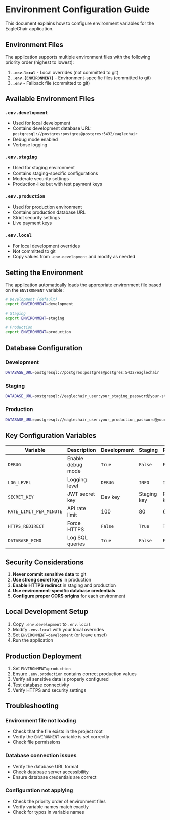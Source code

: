 # Environment Configuration Guide

This document explains how to configure environment variables for the EagleChair application.

## Environment Files

The application supports multiple environment files with the following priority order (highest to lowest):

1. **`.env.local`** - Local overrides (not committed to git)
2. **`.env.{ENVIRONMENT}`** - Environment-specific files (committed to git)
3. **`.env`** - Fallback file (committed to git)

## Available Environment Files

### `.env.development`
- Used for local development
- Contains development database URL: `postgresql://postgres:postgres@postgres:5432/eaglechair`
- Debug mode enabled
- Verbose logging

### `.env.staging`
- Used for staging environment
- Contains staging-specific configurations
- Moderate security settings
- Production-like but with test payment keys

### `.env.production`
- Used for production environment
- Contains production database URL
- Strict security settings
- Live payment keys

### `.env.local`
- For local development overrides
- Not committed to git
- Copy values from `.env.development` and modify as needed

## Setting the Environment

The application automatically loads the appropriate environment file based on the `ENVIRONMENT` variable:

```bash
# Development (default)
export ENVIRONMENT=development

# Staging
export ENVIRONMENT=staging

# Production
export ENVIRONMENT=production
```

## Database Configuration

### Development
```bash
DATABASE_URL=postgresql://postgres:postgres@postgres:5432/eaglechair
```

### Staging
```bash
DATABASE_URL=postgresql://eaglechair_user:your_staging_password@your-staging-db-host:5432/eaglechair_staging
```

### Production
```bash
DATABASE_URL=postgresql://eaglechair_user:your_production_password@your-production-db-host:5432/eaglechair_prod
```

## Key Configuration Variables

| Variable | Description | Development | Staging | Production |
|----------|-------------|-------------|---------|------------|
| `DEBUG` | Enable debug mode | `True` | `False` | `False` |
| `LOG_LEVEL` | Logging level | `DEBUG` | `INFO` | `INFO` |
| `SECRET_KEY` | JWT secret key | Dev key | Staging key | Production key |
| `RATE_LIMIT_PER_MINUTE` | API rate limit | 100 | 80 | 60 |
| `HTTPS_REDIRECT` | Force HTTPS | `False` | `True` | `True` |
| `DATABASE_ECHO` | Log SQL queries | `True` | `False` | `False` |

## Security Considerations

1. **Never commit sensitive data** to git
2. **Use strong secret keys** in production
3. **Enable HTTPS redirect** in staging and production
4. **Use environment-specific database credentials**
5. **Configure proper CORS origins** for each environment

## Local Development Setup

1. Copy `.env.development` to `.env.local`
2. Modify `.env.local` with your local overrides
3. Set `ENVIRONMENT=development` (or leave unset)
4. Run the application

## Production Deployment

1. Set `ENVIRONMENT=production`
2. Ensure `.env.production` contains correct production values
3. Verify all sensitive data is properly configured
4. Test database connectivity
5. Verify HTTPS and security settings

## Troubleshooting

### Environment file not loading
- Check that the file exists in the project root
- Verify the `ENVIRONMENT` variable is set correctly
- Check file permissions

### Database connection issues
- Verify the database URL format
- Check database server accessibility
- Ensure database credentials are correct

### Configuration not applying
- Check the priority order of environment files
- Verify variable names match exactly
- Check for typos in variable names

